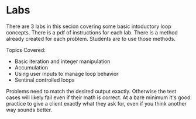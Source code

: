 # Labs

There are 3 labs in this secion covering some basic intoductory loop concepts.  There is a pdf of instructions for each lab.  There is a method already created for each problem.  Students are to use those methods.

Topics Covered:
- Basic iteration and integer manipulation
- Accumulation
- Using user inputs to manage loop behavior
- Sentinal controlled loops

Problems need to match the desired output exactly.  Otherwise the test cases will likely fail even if their math is correct.  At a bare minimum it's good practice to give a client exactly what they ask for, even if you think another way sounds better.
